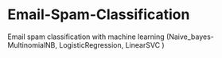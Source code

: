 # Email-Spam-Classification
Email spam classification with machine learning (Naive_bayes-MultinomialNB, LogisticRegression, LinearSVC )
